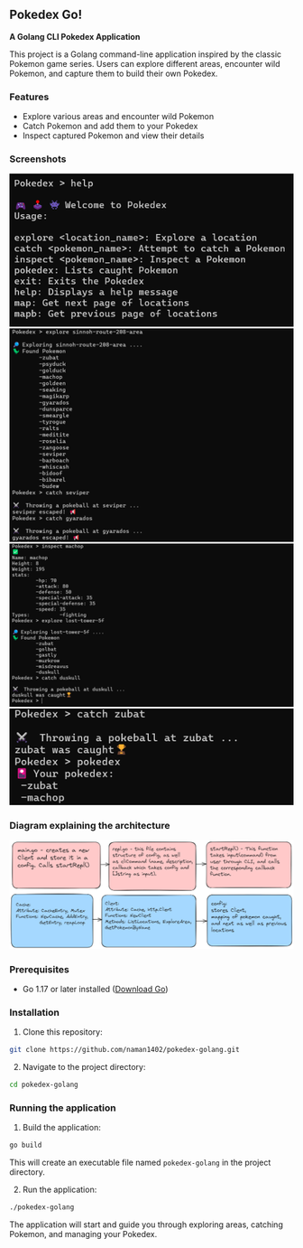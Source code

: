 ## Pokedex Go! 

**A Golang CLI Pokedex Application**

This project is a Golang command-line application inspired by the classic Pokemon game series. Users can explore different areas, encounter wild Pokemon, and capture them to build their own Pokedex. 

### Features

* Explore various areas and encounter wild Pokemon
* Catch Pokemon and add them to your Pokedex
* Inspect captured Pokemon and view their details

### Screenshots

![Alt text](images/Screenshot%20(12).png)
![Alt text](images/Screenshot%20(13).png)
![Alt text](images/Screenshot%20(14).png)
![Alt text](images/Screenshot%20(15).png)

###  Diagram explaining the architecture 

![Alt text](images/Untitled-2024-06-15-1713.png)

### Prerequisites

* Go 1.17 or later installed ([Download Go](https://golang.org/dl/))

### Installation

1. Clone this repository:

```bash
git clone https://github.com/naman1402/pokedex-golang.git
```

2. Navigate to the project directory:

```bash
cd pokedex-golang
```

### Running the application

1. Build the application:

```bash
go build
```

This will create an executable file named `pokedex-golang` in the project directory.

2. Run the application:

```bash
./pokedex-golang
```

The application will start and guide you through exploring areas, catching Pokemon, and managing your Pokedex.


